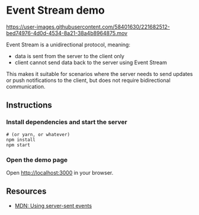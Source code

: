 # Event Stream demo


https://user-images.githubusercontent.com/58401630/221682512-bed74976-4d0d-4534-8a21-38a4b8964875.mov


Event Stream is a unidirectional protocol, meaning:

- data is sent from the server to the client only
- client cannot send data back to the server using Event Stream

This makes it suitable for scenarios where the server needs to send updates or push notifications to the client, but
does not require bidirectional communication.

## Instructions

### Install dependencies and start the server

```shell
# (or yarn, or whatever)
npm install
npm start
```

### Open the demo page

Open [http://localhost:3000](http://localhost:3000) in your browser.

## Resources

- [MDN: Using server-sent events](https://developer.mozilla.org/en-US/docs/Web/API/Server-sent_events/Using_server-sent_events)
